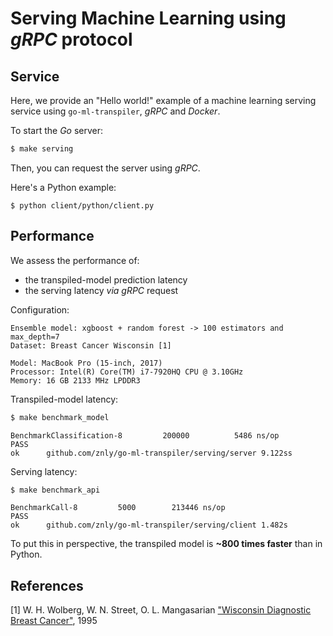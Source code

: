 # Serving Machine Learning using *gRPC* protocol


## Service

Here, we provide an "Hello world!" example of a machine learning serving service using `go-ml-transpiler`, *gRPC* and *Docker*.

To start the *Go* server:
```bash
$ make serving
```

Then, you can request the server using *gRPC*.

Here's a Python example:
```
$ python client/python/client.py
```

## Performance

We assess the performance of:
- the transpiled-model prediction latency
- the serving latency *via* *gRPC* request


Configuration:
```
Ensemble model: xgboost + random forest -> 100 estimators and max_depth=7
Dataset: Breast Cancer Wisconsin [1]

Model: MacBook Pro (15-inch, 2017)
Processor: Intel(R) Core(TM) i7-7920HQ CPU @ 3.10GHz
Memory: 16 GB 2133 MHz LPDDR3
```


Transpiled-model latency:
```bash
$ make benchmark_model
```

```
BenchmarkClassification-8   	  200000	      5486 ns/op
PASS
ok  	github.com/znly/go-ml-transpiler/serving/server	9.122ss
```


Serving latency:
```bash
$ make benchmark_api
```

```
BenchmarkCall-8   	    5000	    213446 ns/op
PASS
ok  	github.com/znly/go-ml-transpiler/serving/client	1.482s
```

To put this in perspective, the transpiled model is **~800 times faster** than in Python.

## References

[1] W. H. Wolberg, W. N. Street, O. L. Mangasarian ["Wisconsin Diagnostic Breast Cancer"](https://archive.ics.uci.edu/ml/machine-learning-databases/breast-cancer-wisconsin/wdbc.names), 1995
